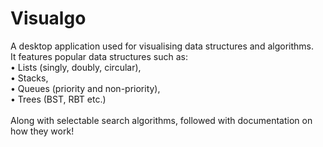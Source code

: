 # Visualgo
A desktop application used for visualising data structures and algorithms.<br>
It features popular data structures such as: <br>
• Lists (singly, doubly, circular),<br> 
• Stacks,<br> 
• Queues (priority and non-priority),<br> 
• Trees (BST, RBT etc.)<br>
<br>
Along with selectable search algorithms, followed with documentation on how they work!
